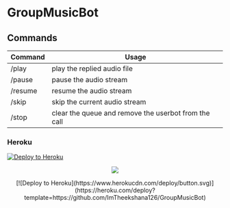 # GroupMusicBot

## Commands

| Command | Usage                                                |
| ------- | ---------------------------------------------------- |
| /play   | play the replied audio file                          |
| /pause  | pause the audio stream                               |
| /resume | resume the audio stream                              |
| /skip   | skip the current audio stream                        |
| /stop   | clear the queue and remove the userbot from the call |


### Heroku

[![Deploy to Heroku](https://www.herokucdn.com/deploy/button.svg)](https://heroku.com/deploy?template=https://github.com/ImTheekshana126/GroupMusicBot)

<p align="center">
  <img src="https://telegra.ph/file/335b9e7ee81147fce6f56.jpg">
</p>
<center> [![Deploy to Heroku](https://www.herokucdn.com/deploy/button.svg)](https://heroku.com/deploy?template=https://github.com/ImTheekshana126/GroupMusicBot)

